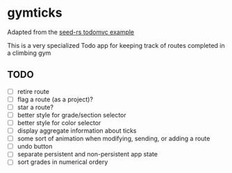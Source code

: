 # gymticks

Adapted from the [seed-rs todomvc example](https://github.com/seed-rs/seed/tree/master/examples/todomvc)

This is a very specialized Todo app for keeping track of routes completed in a climbing gym

## TODO

- [ ] retire route
- [ ] flag a route (as a project)?
- [ ] star a route?
- [ ] better style for grade/section selector
- [ ] better style for color selector
- [ ] display aggregate information about ticks
- [ ] some sort of animation when modifying, sending, or adding a route
- [ ] undo button
- [ ] separate persistent and non-persistent app state
- [ ] sort grades in numerical ordery
